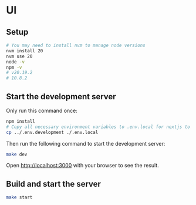 # UI

## Setup

```bash
# You may need to install nvm to manage node versions
nvm install 20
nvm use 20
node -v
npm -v
# v20.19.2
# 10.8.2
```

## Start the development server

Only run this command once:

```bash
npm install
# Copy all necessary environment variables to .env.local for nextjs to use
cp ../.env.development ./.env.local
```

Then run the following command to start the development server:

```bash
make dev
```

Open [http://localhost:3000](http://localhost:3000) with your browser to see the result.

## Build and start the server

```bash
make start
```
